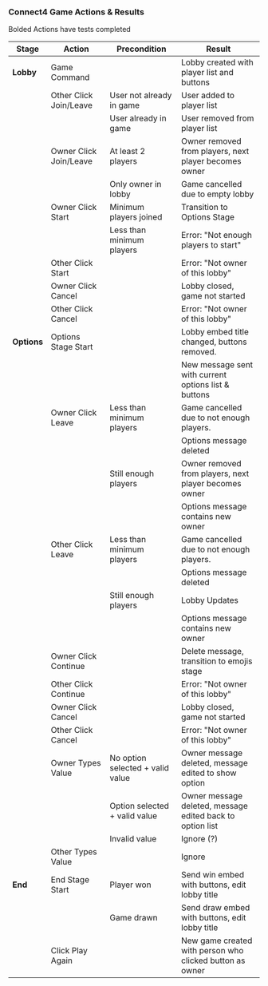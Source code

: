 ### Connect4 Game Actions & Results

Bolded Actions have tests completed

| **Stage**   | **Action**             | **Precondition**                 | **Result**                                                |
| ----------- | ---------------------- | -------------------------------- | --------------------------------------------------------- |
| **Lobby**   | Game Command           |                                  | Lobby created with player list and buttons                |
|             | Other Click Join/Leave | User not already in game         | User added to player list                                 |
|             |                        | User already in game             | User removed from player list                             |
|             | Owner Click Join/Leave | At least 2 players               | Owner removed from players, next player becomes owner     |
|             |                        | Only owner in lobby              | Game cancelled due to empty lobby                         |
|             | Owner Click Start      | Minimum players joined           | Transition to Options Stage                               |
|             |                        | Less than minimum players        | Error: "Not enough players to start"                      |
|             | Other Click Start      |                                  | Error: "Not owner of this lobby"                          |
|             | Owner Click Cancel     |                                  | Lobby closed, game not started                            |
|             | Other Click Cancel     |                                  | Error: "Not owner of this lobby"                          |
| **Options** | Options Stage Start    |                                  | Lobby embed title changed, buttons removed.               |
|             |                        |                                  | New message sent with current options list & buttons      |
|             | Owner Click Leave      | Less than minimum players        | Game cancelled due to not enough players.                 |
|             |                        |                                  | Options message deleted                                   |
|             |                        | Still enough players             | Owner removed from players, next player becomes owner     |
|             |                        |                                  | Options message contains new owner                        |
|             | Other Click Leave      | Less than minimum players        | Game cancelled due to not enough players.                 |
|             |                        |                                  | Options message deleted                                   |
|             |                        | Still enough players             | Lobby Updates                                             |
|             |                        |                                  | Options message contains new owner                        |
|             | Owner Click Continue   |                                  | Delete message, transition to emojis stage                |
|             | Other Click Continue   |                                  | Error: "Not owner of this lobby"                          |
|             | Owner Click Cancel     |                                  | Lobby closed, game not started                            |
|             | Other Click Cancel     |                                  | Error: "Not owner of this lobby"                          |
|             | Owner Types Value      | No option selected + valid value | Owner message deleted, message edited to show option      |
|             |                        | Option selected + valid value    | Owner message deleted, message edited back to option list |
|             |                        | Invalid value                    | Ignore (?)                                                |
|             | Other Types Value      |                                  | Ignore                                                    |
| **End**     | End Stage Start        | Player won                       | Send win embed with buttons, edit lobby title             |
|             |                        | Game drawn                       | Send draw embed with buttons, edit lobby title            |
|             | Click Play Again       |                                  | New game created with person who clicked button as owner  |
